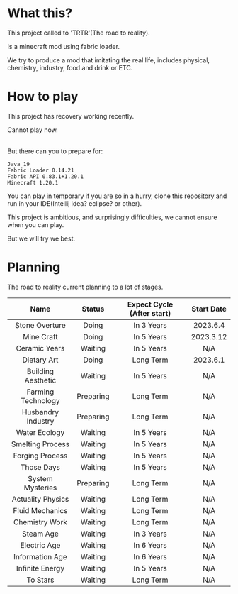 # What this?

This project called to 'TRTR'(The road to reality).

Is a minecraft mod using fabric loader.

We try to produce a mod that imitating the real life, includes physical, chemistry, industry, food and drink or ETC.

# How to play

This project has recovery working recently.

Cannot play now.

\
But there can you to prepare for:

```
Java 19
Fabric Loader 0.14.21
Fabric API 0.83.1+1.20.1
Minecraft 1.20.1
```

You can play in temporary if you are so in a hurry, clone this repository and run in your IDE(Intellij idea? eclipse? or
other).

This project is ambitious, and surprisingly difficulties, we cannot ensure when you can play.

But we will try we best.

# Planning

The road to reality current planning to a lot of stages.

|        Name        |  Status   | Expect Cycle (After start) | Start Date |
|:------------------:|:---------:|:--------------------------:|:----------:|
|   Stone Overture   |   Doing   |         In 3 Years         |  2023.6.4  |
|     Mine Craft     |   Doing   |         In 5 Years         | 2023.3.12  |
|   Ceramic Years    |  Waiting  |         In 5 Years         |    N/A     |
|    Dietary Art     |   Doing   |         Long Term          |  2023.6.1  |
| Building Aesthetic |  Waiting  |         In 5 Years         |    N/A     |
| Farming Technology | Preparing |         Long Term          |    N/A     |
| Husbandry Industry | Preparing |         Long Term          |    N/A     |
|   Water Ecology    |  Waiting  |         In 5 Years         |    N/A     |
|  Smelting Process  |  Waiting  |         In 5 Years         |    N/A     |
|  Forging Process   |  Waiting  |         In 5 Years         |    N/A     |
|     Those Days     |  Waiting  |         In 5 Years         |    N/A     |
|  System Mysteries  | Preparing |         Long Term          |    N/A     |
| Actuality Physics  |  Waiting  |         Long Term          |    N/A     |
|  Fluid Mechanics   |  Waiting  |         Long Term          |    N/A     |
|   Chemistry Work   |  Waiting  |         Long Term          |    N/A     |
|     Steam Age      |  Waiting  |         In 3 Years         |    N/A     |
|    Electric Age    |  Waiting  |         In 6 Years         |    N/A     |
|  Information Age   |  Waiting  |         In 6 Years         |    N/A     |
|  Infinite Energy   |  Waiting  |         In 5 Years         |    N/A     |
|      To Stars      |  Waiting  |         Long Term          |    N/A     |
